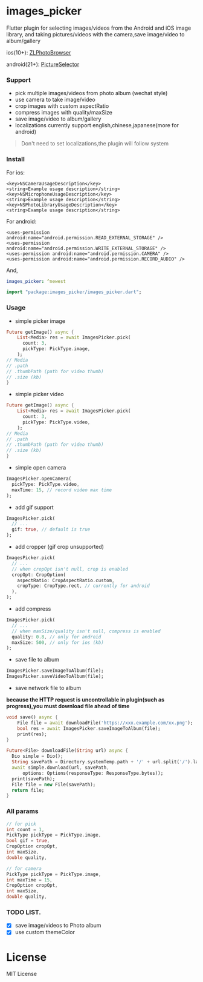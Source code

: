 # images_picker

Flutter plugin for selecting images/videos from the Android and iOS image library, and taking pictures/videos with the camera,save image/video to album/gallery

ios(10+): [ZLPhotoBrowser](https://github.com/longitachi/ZLPhotoBrowser)

android(21+): [PictureSelector](https://github.com/LuckSiege/PictureSelector)

### Support
- pick multiple images/videos from photo album (wechat style)
- use camera to take image/video
- crop images with custom aspectRatio
- compress images with quality/maxSize
- save image/video to album/gallery
- localizations currently support english,chinese,japanese(more for android)
> Don't need to set localizations,the plugin will follow system

### Install
For ios:
```
<key>NSCameraUsageDescription</key>
<string>Example usage description</string>
<key>NSMicrophoneUsageDescription</key>
<string>Example usage description</string>
<key>NSPhotoLibraryUsageDescription</key>
<string>Example usage description</string>
```
For android:
```
<uses-permission android:name="android.permission.READ_EXTERNAL_STORAGE" />
<uses-permission android:name="android.permission.WRITE_EXTERNAL_STORAGE" />
<uses-permission android:name="android.permission.CAMERA" />
<uses-permission android:name="android.permission.RECORD_AUDIO" />
```
And,
```yaml
images_picker: ^newest
```
```dart
import "package:images_picker/images_picker.dart";
```

### Usage

- simple picker image

```dart
Future getImage() async {
    List<Media> res = await ImagesPicker.pick(
      count: 3,
      pickType: PickType.image,
    );
// Media
// .path
// .thumbPath (path for video thumb)
// .size (kb)
}
```
- simple picker video
```dart
Future getImage() async {
    List<Media> res = await ImagesPicker.pick(
      count: 3,
      pickType: PickType.video,
    );
// Media
// .path
// .thumbPath (path for video thumb)
// .size (kb)
}
```
- simple open camera
```dart
ImagesPicker.openCamera(
  pickType: PickType.video,
  maxTime: 15, // record video max time
);
```
- add gif support
```dart
ImagesPicker.pick(
  // ...
  gif: true, // default is true
);
```
- add cropper (gif crop unsupported)
```dart
ImagesPicker.pick(
  // ...
  // when cropOpt isn't null, crop is enabled
  cropOpt: CropOption(
    aspectRatio: CropAspectRatio.custom,
    cropType: CropType.rect, // currently for android
  ),
);
```
- add compress
```dart
ImagesPicker.pick(
  // ...
  // when maxSize/quality isn't null, compress is enabled
  quality: 0.8, // only for android
  maxSize: 500, // only for ios (kb)
);
```
- save file to album
```dart
ImagesPicker.saveImageToAlbum(file);
ImagesPicker.saveVideoToAlbum(file);
```
- save network file to album

**because the HTTP request is uncontrollable in plugin(such as progress),you must download file ahead of time**
```dart
void save() async {
    File file = await downloadFile('https://xxx.example.com/xx.png');
    bool res = await ImagesPicker.saveImageToAlbum(file);
    print(res);
}

Future<File> downloadFile(String url) async {
  Dio simple = Dio();
  String savePath = Directory.systemTemp.path + '/' + url.split('/').last;
  await simple.download(url, savePath,
      options: Options(responseType: ResponseType.bytes));
  print(savePath);
  File file = new File(savePath);
  return file;
}
```
### All params
```dart
// for pick
int count = 1,
PickType pickType = PickType.image,
bool gif = true,
CropOption cropOpt,
int maxSize,
double quality,

// for camera
PickType pickType = PickType.image,
int maxTime = 15,
CropOption cropOpt,
int maxSize,
double quality,
```

### TODO LIST.
- [x] save image/videos to Photo album
- [x] use custom themeColor

# License
MIT License
